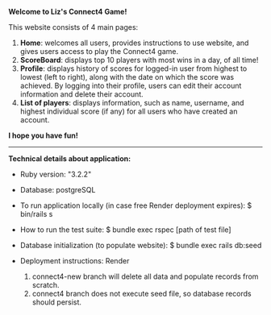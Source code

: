 **Welcome to Liz's Connect4 Game!**

This website consists of 4 main pages:
1. **Home**: welcomes all users, provides instructions to use website, and gives users access to play the Connect4 game. 
2. **ScoreBoard**: displays top 10 players with most wins in a day, of all time!
3. **Profile**: displays history of scores for logged-in user from highest to lowest (left to right), along with the date on which the score was achieved.
   By logging into their profile, users can edit their account information and delete their account.
5. **List of players**: displays information, such as name, username, and highest individual score (if any) for all users who have created an account.

**I hope you have fun!**

----------------------------------------------------------------------------------------------------------------------------------------------------------------------------------------

**Technical details about application:**

* Ruby version:
"3.2.2"

* Database: 
postgreSQL

* To run application locally (in case free Render deployment expires):
$ bin/rails s

* How to run the test suite:
$ bundle exec rspec [path of test file]

* Database initialization (to populate website):
$ bundle exec rails db:seed

* Deployment instructions:
Render
  1. connect4-new branch will delete all data and populate records from scratch.
  2. connect4 branch does not execute seed file, so database records should persist.
